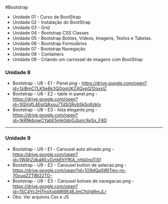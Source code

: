 #Bootstrap
 * Unidade 01 - Curso de BootStrap  
 * Unidade 02 - Instalação do BootStrap  
 * Unidade 03 - Grid  
 * Unidade 04 - Bootstrap CSS Classes  
 * Unidade 05 - Bootstrap Botões, Vídeos, Imagens, Textos e Tabelas.  
 * Unidade 06 - Bootstrap Formulários  
 * Unidade 07 - Bootstrap Navegação  
 * Unidade 08 - Containers  
 * Unidade 09 - Criando um carrossel de imagens com BootStrap  

### Unidade 8
* Bootstrap - U8 - E1 - Panel.png - https://drive.google.com/open?id=1ziBmC7LKSe8k3QGgoUKZ4QvpQ12oxxlZ  
* Bootstrap - U8 - E2 - table in panel.png - https://drive.google.com/open?id=1IQVgfL4EplQAxsu7TdSGRvb5kSo6zklv  
* Bootstrap - U8 - E3 - lista elegante.png - https://drive.google.com/open?id=1kRNkbowCYabE5mk0doGJluncXeSx_F8D  
---
### Unidade 9
* Bootstrap - U9 - E1 - Carousel auto ativado.png - https://drive.google.com/open?id=1W4hZdkaWLvDztbEtiYfKA_nhb0noTiSf  
* Bootstrap - U9 - E2 - Carousel button de selecao.png - https://drive.google.com/open?id=1O9dQaStRITmv-rp-70yuqZZTlBI22TD-  
* Bootstrap - U9 - E3 - Carousel botoes de navegacao.png - https://drive.google.com/open?id=1SC4Yc2H7IrqXxbMR9E4EJmCfsVgRmJLr
* Obs: Ver arquivos Css e JS  